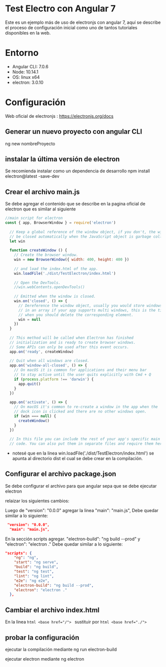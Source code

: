 # Test Electro con Angular 7
Este es un ejemplo más de uso de electronjs con angular 7, aquí se describe el proceso de configuración inicial como uno de tantos tutoriales disponibles en la web.

# Entorno
- Angular CLI: 7.0.6
- Node: 10.14.1
- OS: linux x64
- electron: 3.0.10

# Configuración
Web oficial de electronjs : https://electronjs.org/docs
## Generar un nuevo proyecto con angular CLI 
ng new nombreProyecto
## instalar la última versión de electron
Se recomienda instalar como un dependencia de desarrollo
 npm install electron@latest -save-dev

## Crear el archivo main.js
Se debe agregar el contenido que se describe en la pagina oficial de electron que es similar al siguiente
```javascript
//main script for electron
const { app, BrowserWindow } = require('electron')
  
  // Keep a global reference of the window object, if you don't, the window will
  // be closed automatically when the JavaScript object is garbage collected.
  let win
  
  function createWindow () {
    // Create the browser window.
    win = new BrowserWindow({ width: 400, height: 400 })
  
    // and load the index.html of the app.
    win.loadFile('./dist/TestElectron/index.html')
  
    // Open the DevTools.
    //win.webContents.openDevTools()
  
    // Emitted when the window is closed.
    win.on('closed', () => {
      // Dereference the window object, usually you would store windows
      // in an array if your app supports multi windows, this is the time
      // when you should delete the corresponding element.
      win = null
    })
  }
  
  // This method will be called when Electron has finished
  // initialization and is ready to create browser windows.
  // Some APIs can only be used after this event occurs.
  app.on('ready', createWindow)
  
  // Quit when all windows are closed.
  app.on('window-all-closed', () => {
    // On macOS it is common for applications and their menu bar
    // to stay active until the user quits explicitly with Cmd + Q
    if (process.platform !== 'darwin') {
      app.quit()
    }
  })
  
  app.on('activate', () => {
    // On macOS it's common to re-create a window in the app when the
    // dock icon is clicked and there are no other windows open.
    if (win === null) {
      createWindow()
    }
  })
  
  // In this file you can include the rest of your app's specific main process
  // code. You can also put them in separate files and require them here.

```

* notesé que en la linea win.loadFile('./dist/TestElectron/index.html') se apunta al directorio dist el cual se debe crear en la compilación.
## Configurar el archivo package.json
Se debe configurar el archivo para que angular sepa que se debe ejecutar electron

relaizar los siguientes cambios:

Luego de "version": "0.0.0" agregar la linea "main": "main.js",
Debe quedar similar a lo siguiente:
```json
 "version": "0.0.0",
  "main": "main.js",
```
En la sección scripts agregar. "electron-build": "ng build --prod" y "electron": "electron ."
Debe quedar similar a lo siguiente:
```json
"scripts": {
    "ng": "ng",
    "start": "ng serve",
    "build": "ng build",
    "test": "ng test",
    "lint": "ng lint",
    "e2e": "ng e2e",
    "electron-build": "ng build --prod",
    "electron": "electron ."
  },
```
## Cambiar el archivo index.html

En la linea ```html <base href="/"> ``` sustituir por ```html <base href="./"> ```

## probar la configuración
ejecutar la compilación mediante 
ng run electron-build

ejecutar electron mediante 
ng electron
